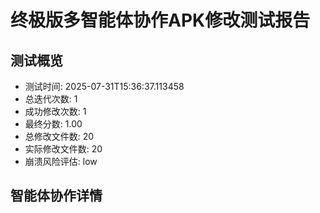 
# 终极版多智能体协作APK修改测试报告

## 测试概览
- 测试时间: 2025-07-31T15:36:37.113458
- 总迭代次数: 1
- 成功修改次数: 1
- 最终分数: 1.00
- 总修改文件数: 20
- 实际修改文件数: 20
- 崩溃风险评估: low

## 智能体协作详情
